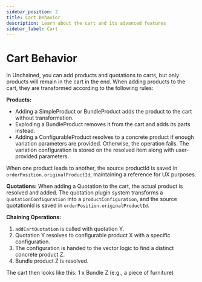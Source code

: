 ```yaml
---
sidebar_position: 2
title: Cart Behavior
description: Learn about the cart and its advanced features
sidebar_label: Cart
---
```


# Cart Behavior

In Unchained, you can add products and quotations to carts, but only products will remain in the cart in
the end. When adding products to the cart, they are transformed according to the following rules:

**Products:**

- Adding a SimpleProduct or BundleProduct adds the product to the cart without transformation.
- Exploding a BundleProduct removes it from the cart and adds its parts instead.
- Adding a ConfigurableProduct resolves to a concrete product if enough variation parameters are
  provided. Otherwise, the operation fails. The variation configuration is stored on the resolved item
  along with user-provided parameters.

When one product leads to another, the source productId is saved in `orderPosition.originalProductId`, maintaining a
reference for UX purposes.

**Quotations:** When adding a Quotation to the cart, the actual product is resolved and added. The
quotation plugin system transforms a `quotationConfiguration` into a `productConfiguration`, and the
source quotationId is saved in `orderPosition.originalProductId`.

**Chaining Operations:**

1. `addCartQuotation` is called with quotation Y.
2. Quotation Y resolves to configurable product X with a specific configuration.
3. The configuration is handed to the vector logic to find a distinct concrete product Z.
4. Bundle product Z is resolved.

The cart then looks like this: 1 x Bundle Z (e.g., a piece of furniture)
